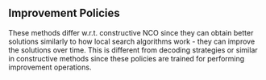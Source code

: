 ## Improvement Policies

These methods differ w.r.t. constructive NCO since they can obtain better solutions similarly to how local search algorithms work - they can improve the solutions over time. This is different from decoding strategies or similar in constructive methods since these policies are trained for performing improvement operations.
